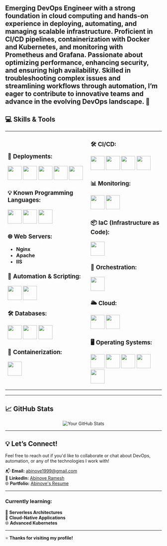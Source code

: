 Emerging DevOps Engineer with a strong foundation in cloud computing and hands-on experience in deploying, automating, and managing scalable infrastructure. Proficient in CI/CD pipelines, containerization with Docker and Kubernetes, and monitoring with Prometheus and Grafana. Passionate about optimizing performance, enhancing security, and ensuring high availability. Skilled in troubleshooting complex issues and streamlining workflows through automation, I’m eager to contribute to innovative teams and advance in the evolving DevOps landscape. 🚀
---

## 💻 Skills & Tools

<div align="center">

<table>
<tr>
<td>

### 🚀 **Deployments:**
<img src="https://github.com/marwin1991/profile-technology-icons/assets/25181517/afcf1c98-544e-41fb-bf44-edba5e62809a" width="45"> <img src="https://user-images.githubusercontent.com/25181517/183570228-6a040b9f-3ddf-47a2-a201-743121dac664.png" width="45"> <img src="https://user-images.githubusercontent.com/25181517/183423507-c056a6f9-1ba8-4312-a350-19bcbc5a8697.png" width="45"> <img src="https://user-images.githubusercontent.com/25181517/117201156-9a724800-adec-11eb-9a9d-3cd0f67da4bc.png" width="45"> <img src="https://user-images.githubusercontent.com/25181517/183568594-85e280a7-0d7e-4d1a-9028-c8c2209e073c.png" width="45">

### 💡 **Known Programming Languages:**
<img src="https://user-images.githubusercontent.com/25181517/183570228-6a040b9f-3ddf-47a2-a201-743121dac664.png" width="45"> <img src="https://github.com/marwin1991/profile-technology-icons/assets/25181517/afcf1c98-544e-41fb-bf44-edba5e62809a" width="45"> <img src="https://user-images.githubusercontent.com/25181517/117201156-9a724800-adec-11eb-9a9d-3cd0f67da4bc.png" width="45">

### 🌐 **Web Servers:**
- **Nginx**
- **Apache**
- **IIS**

### 🔧 **Automation & Scripting:**
<img src="https://user-images.githubusercontent.com/25181517/192158606-7c2ef6bd-6e04-47cf-b5bc-da2797cb5bda.png" width="45"> <img src="https://user-images.githubusercontent.com/25181517/183423507-c056a6f9-1ba8-4312-a350-19bcbc5a8697.png" width="45">

### 🛠 **Databases:**
<img src="https://user-images.githubusercontent.com/25181517/183896128-ec99105a-ec1a-4d85-b08b-1aa1620b2046.png" width="45"> <img src="https://user-images.githubusercontent.com/25181517/182884177-d48a8579-2cd0-447a-b9a6-ffc7cb02560e.png" width="45"> <img src="https://user-images.githubusercontent.com/25181517/117208740-bfb78400-adf5-11eb-97bb-09072b6bedfc.png" width="45">

### 🐳 **Containerization:**
<img src="https://user-images.githubusercontent.com/25181517/117207330-263ba280-adf4-11eb-9b97-0ac5b40bc3be.png" width="45">

</td>
<td>

### 🛠 **CI/CD:**
<img src="https://user-images.githubusercontent.com/25181517/179090274-733373ef-3b59-4f28-9ecb-244bea700932.png" width="45"> <img src="https://user-images.githubusercontent.com/25181517/192108376-c675d39b-90f6-4073-bde6-5a9291644657.png" width="45"> <img src="https://user-images.githubusercontent.com/25181517/192108375-268c35e6-ab26-44b2-88bf-e3121a4e5083.png" width="45"> <img src="https://user-images.githubusercontent.com/25181517/192108374-8da61ba1-99ec-41d7-80b8-fb2f7c0a4948.png" width="45">

### 📊 **Monitoring:**
<img src="https://user-images.githubusercontent.com/25181517/182534075-4962068b-4407-46c2-ac67-ddcb86af30cc.png" width="45"> <img src="https://user-images.githubusercontent.com/25181517/182534182-c510199a-7a4d-4084-96e3-e3db2251bbce.png" width="45">

### 📦 **IaC (Infrastructure as Code):**
<img src="https://user-images.githubusercontent.com/25181517/183345121-36788a6e-5462-424a-be67-af1ebeda79a2.png" width="45">

### 🤖 **Orchestration:**
<img src="https://user-images.githubusercontent.com/25181517/182534006-037f08b5-8e7b-4e5f-96b6-5d2a5558fa85.png" width="45">

### 🌥 **Cloud:**
<img src="https://user-images.githubusercontent.com/25181517/183896132-54262f2e-6d98-41e3-8888-e40ab5a17326.png" width="45"> <img src="https://m.do.co/c/3bc2250b7076" width="45">

### 🖥 **Operating Systems:**
<img src="https://user-images.githubusercontent.com/25181517/186884153-99edc188-e4aa-4c84-91b0-e2df260ebc33.png" width="45"> <img src="https://github.com/marwin1991/profile-technology-icons/assets/76662862/2481dc48-be6b-4ebb-9e8c-3b957efe69fa" width="45"> <img src="https://github.com/user-attachments/assets/4cf282d2-b46f-43b7-aab6-19604cc5a683" width="45"> <img src="https://user-images.githubusercontent.com/25181517/186884150-05e9ff6d-340e-4802-9533-2c3f02363ee3.png" width="45"> <img src="https://user-images.githubusercontent.com/25181517/186884152-ae609cca-8cf1-4175-8d60-1ce1fa078ca2.png" width="45">

</td>
</tr>
</table>
</div>

---

## 📈 GitHub Stats

<div align="center">

![Your GitHub Stats](https://github-readme-stats.vercel.app/api?username=abinoveramesh20&show_icons=true&theme=radical)
  
</div>

---

## 💡 **Let’s Connect!**

Feel free to reach out if you'd like to collaborate or chat about DevOps, automation, or any of the technologies I work with!  

📬 **Email:** [abinove1999@gmail.com](mailto:abinove1999@gmail.com)  
🔗 **LinkedIn:** [Abinove Ramesh](https://www.linkedin.com/in/abinove-ramesh-0261321b3/)  
🌐 **Portfolio:** [Abinove's Resume](https://abinoveramesh2000.wixsite.com/abinoveresume)

---

### **Currently learning:**
🔄 **Serverless Architectures**  
🚀 **Cloud-Native Applications**  
🌐 **Advanced Kubernetes**

---

⭐ **Thanks for visiting my profile!**

